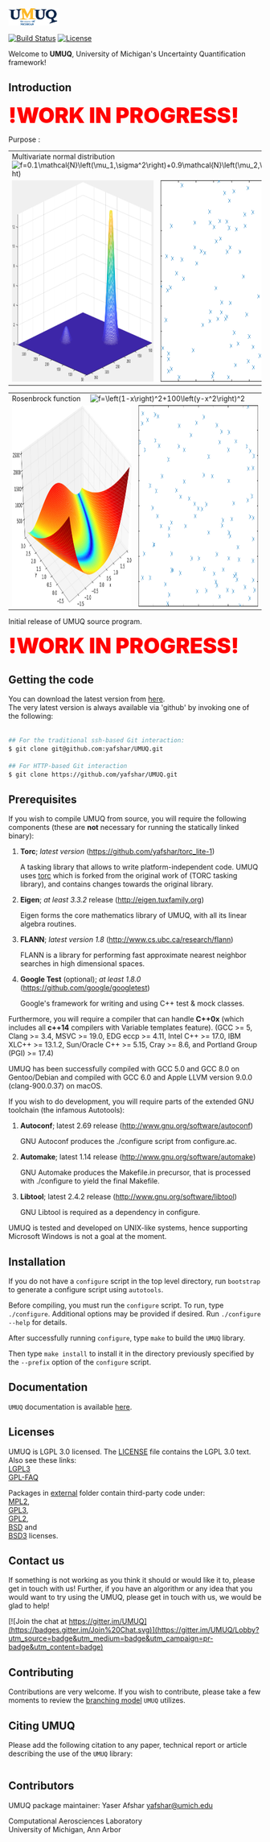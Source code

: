 <img src="./docs/umuq.png?raw=true" width="100">

[![Build Status](https://travis-ci.com/yafshar/UMUQ.svg?token=aY1dW9PfH9SMySdB6Pzy&branch=master)](https://travis-ci.com/yafshar/UMUQ)
[![License](https://img.shields.io/badge/license-LGPL--3.0-blue.svg)](LICENSE)

Welcome to **UMUQ**, University of Michigan's Uncertainty Quantification framework!

Introduction
------------

<span style="font-size:300%; color:red; font-weight: 900;">!WORK IN PROGRESS!</span>

Purpose :

<table>
  <tr>
    <td colspan="2"> Multivariate normal distribution  &nbsp; &nbsp;
    <img src="https://latex.codecogs.com/svg.latex?&space;f=0.1\mathcal{N}\left(\mu_1,\sigma^2\right)+0.9\mathcal{N}\left(\mu_2,\sigma^2\right)" title="f=0.1\mathcal{N}\left(\mu_1,\sigma^2\right)+0.9\mathcal{N}\left(\mu_2,\sigma^2\right)" />
    </td>
</td>
  </tr>
  <tr>
    <td> <img src="./docs/two_Gaussian.png?raw=true" width="400" height="400"> </td>
    <td> <img src="./docs/two_Gaussian.gif?raw=true" width="400" height="400"> </td>
  </tr>
</table>

<table>
  <tr>
    <td colspan="2"> Rosenbrock function  &nbsp; &nbsp; <img src="https://latex.codecogs.com/svg.latex?&space;f=\left(1-x\right)^2+100\left(y-x^2\right)^2" title="f=\left(1-x\right)^2+100\left(y-x^2\right)^2" /> </td>
</td>
  </tr>
  <tr>
    <td> <img src="./docs/Rosenbrock.png?raw=true" width="400" height="400"> </td>
    <td> <img src="./docs/Rosenbrock.gif?raw=true" width="400" height="400"> </td>
  </tr>
</table>

Initial release of UMUQ source program.

<span style="font-size:300%; color:red; font-weight: 900;">!WORK IN PROGRESS!</span>

Getting the code
------------

You can download the latest version from [here](https://github.com/yafshar/UMUQ).<br>
The very latest version is always available via 'github' by invoking one of the following:

````bash

## For the traditional ssh-based Git interaction:
$ git clone git@github.com:yafshar/UMUQ.git

## For HTTP-based Git interaction
$ git clone https://github.com/yafshar/UMUQ.git

````

Prerequisites
------------

If you wish to compile UMUQ from source, you will require the following components (these are **not** necessary for running the statically linked binary):

1. **Torc**; _latest version_ (<https://github.com/yafshar/torc_lite-1>)

   A tasking library that allows to write platform-independent code.
   UMUQ uses [torc](https://github.com/yafshar/torc_lite-1) which is forked from the original work of (TORC tasking library), and contains changes towards the original library.

2. **Eigen**; _at least 3.3.2_ release (<http://eigen.tuxfamily.org>)

   Eigen forms the core mathematics library of UMUQ, with all its linear algebra routines.

3. **FLANN**; _latest version 1.8_ (<http://www.cs.ubc.ca/research/flann>)

   FLANN is a library for performing fast approximate nearest neighbor searches in high dimensional spaces.

4. **Google Test** (optional); _at least 1.8.0_ (<https://github.com/google/googletest>)

   Google's framework for writing and using C++ test & mock classes.

Furthermore, you will require a compiler that can handle **C++0x** (which includes all **c++14** compilers with Variable templates feature). 
(GCC >= 5, Clang >= 3.4, MSVC >= 19.0, EDG eccp >= 4.11, Intel C++ >= 17.0, IBM XLC++ >= 13.1.2, Sun/Oracle C++ >= 5.15, Cray >= 8.6, and Portland Group (PGI) >= 17.4)

UMUQ has been successfully compiled with GCC 5.0 and GCC 8.0 on Gentoo/Debian and compiled with GCC 6.0 and Apple LLVM version 9.0.0 (clang-900.0.37) on macOS.

If you wish to do development, you will require parts of the extended GNU toolchain (the infamous Autotools):

1. **Autoconf**; latest 2.69 release (<http://www.gnu.org/software/autoconf>)

   GNU Autoconf produces the ./configure script from configure.ac.

2. **Automake**; latest 1.14 release (<http://www.gnu.org/software/automake>)

   GNU Automake produces the Makefile.in precursor, that is processed with ./configure to yield the final Makefile.

3. **Libtool**; latest 2.4.2 release (<http://www.gnu.org/software/libtool>)

   GNU Libtool is required as a dependency in configure.

UMUQ is tested and developed on UNIX-like systems, hence supporting Microsoft Windows is not a goal at the moment.

Installation
------------

If you do not have a `configure` script in the top level directory, run `bootstrap` to generate a configure script using `autotools`.

Before compiling, you must run the `configure` script. To run, type `./configure`. Additional options may be provided if desired. Run `./configure --help` for details.

After successfully running `configure`, type `make` to build the `UMUQ` library.

Then type `make install` to install it in the directory previously specified by the `--prefix` option of the `configure` script.

Documentation
-------------

`UMUQ` documentation is available [here](https://yafshar.github.io/UMUQ/).

Licenses
------------

UMUQ is LGPL 3.0 licensed. The [LICENSE](https://github.com/yafshar/UMUQ/blob/master/LICENSE) file contains the LGPL 3.0 text. Also see these links:<br>
    [LGPL3](https://www.gnu.org/licenses/lgpl-3.0.en.html)<br>
    [GPL-FAQ](https://www.gnu.org/licenses/gpl-faq.html)

Packages in [external](https://github.com/yafshar/UMUQ/tree/master/external) folder contain third-party code under:<br>
[MPL2](https://www.mozilla.org/en-US/MPL/2.0),<br>
[GPL3](https://www.gnu.org/licenses/gpl-3.0.html),<br>
[GPL2](https://www.gnu.org/licenses/gpl-2.0.html),<br>
[BSD](https://github.com/eigenteam/eigen-git-mirror/blob/72741bba73c97bdd1a16896ad3eed6934ea4ccb6/COPYING.BSD) and<br>
[BSD3](https://github.com/mariusmuja/flann/blob/f3a17cd3f94a0e9dd8f6a55bce11536c50d4fb24/COPYING) licenses.

Contact us
------------

If something is not working as you think it should or would like it to, please get in touch with us! Further, if you have an algorithm or any idea that you would want to try using the UMUQ, please get in touch with us, we would be glad to help!

[![Join the chat at https://gitter.im/UMUQ](https://badges.gitter.im/Join%20Chat.svg)](https://gitter.im/UMUQ/Lobby?utm_source=badge&utm_medium=badge&utm_campaign=pr-badge&utm_content=badge)

Contributing
------------

Contributions are very welcome.  If you wish to contribute, please take a few moments to review the [branching model](http://nvie.com/posts/a-successful-git-branching-model/) `UMUQ` utilizes.

Citing UMUQ
-------

Please add the following citation to any paper, technical report or article describing the use of the `UMUQ` library:

```bibtex

```

Contributors
------------

UMUQ package maintainer: Yaser Afshar <yafshar@umich.edu>

Computational Aerosciences Laboratory<br>
University of Michigan, Ann Arbor
